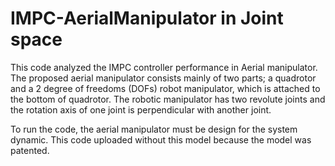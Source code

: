 # IMPC-AerialManipulator in Joint space

This code analyzed the IMPC controller performance in Aerial manipulator. The proposed aerial manipulator consists mainly of two parts; a quadrotor and a 2 degree of freedoms (DOFs) robot manipulator, which is attached to the bottom of quadrotor. The robotic manipulator has two revolute joints and the rotation axis of one joint is perpendicular with another joint.

To run the code, the aerial manipulator must be design for the system dynamic. This code uploaded without this model because the model was patented.
